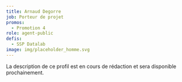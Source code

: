 ```yaml
---
title: Arnaud Degorre
job: Porteur de projet
promos:
  - Promotion 4
role: agent-public
defis:
  - SSP Datalab
image: img/placeholder_homme.svg
---
```

La description de ce profil est en cours de rédaction et sera disponible prochainement.
